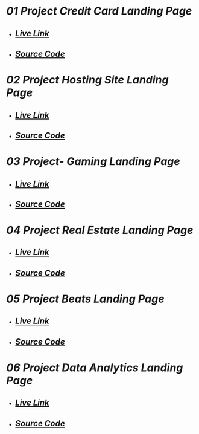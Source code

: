 # _01 Project Credit Card Landing Page_
- ## _[Live Link](https://amazing-pasca-3e716f.netlify.app/)_
- ## _[Source Code](https://github.com/krrishmittal/FSJS2.0/tree/main/Tailwind%20CSS)_
# _02 Project Hosting Site Landing Page_
- ## _[Live Link](https://musical-longma-6e7b4b.netlify.app/)_
- ## _[Source Code](https://github.com/krrishmittal/FSJS2.0/tree/main/Tailwind%20CSS/02_Project-%20Hosting%20Site%20Landing%20Page)_
# _03 Project- Gaming Landing Page_
- ## _[Live Link]()_
- ## _[Source Code]()_
# _04 Project Real Estate Landing Page_
- ## _[Live Link](https://genuine-treacle-7a7666.netlify.app/)_
- ## _[Source Code](https://github.com/krrishmittal/FSJS2.0/tree/main/Tailwind%20CSS/04_Project-%20Real%20Estate%20Landing%20Page)_
# _05 Project Beats Landing Page_
- ## _[Live Link](https://majestic-dango-d65f98.netlify.app/)_
- ## _[Source Code](https://github.com/krrishmittal/FSJS2.0/tree/main/Tailwind%20CSS/05_Project-%20Beats%20Landing%20Page)_
# _06 Project Data Analytics Landing Page_
- ## _[Live Link]()_
- ## _[Source Code]()_